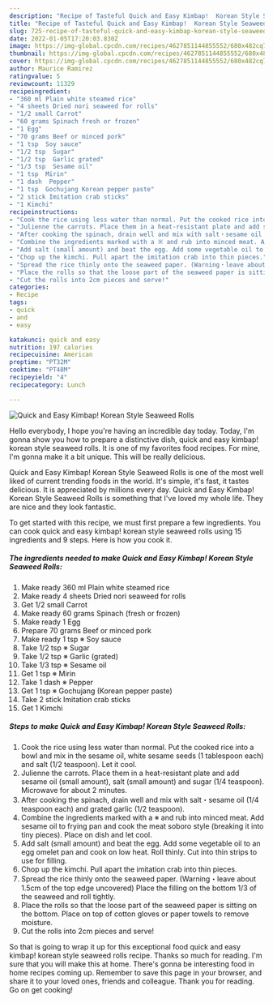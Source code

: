 ```yaml
---
description: "Recipe of Tasteful Quick and Easy Kimbap!  Korean Style Seaweed Rolls"
title: "Recipe of Tasteful Quick and Easy Kimbap!  Korean Style Seaweed Rolls"
slug: 725-recipe-of-tasteful-quick-and-easy-kimbap-korean-style-seaweed-rolls
date: 2022-01-05T17:20:03.830Z
image: https://img-global.cpcdn.com/recipes/4627851144855552/680x482cq70/quick-and-easy-kimbap-korean-style-seaweed-rolls-recipe-main-photo.jpg
thumbnail: https://img-global.cpcdn.com/recipes/4627851144855552/680x482cq70/quick-and-easy-kimbap-korean-style-seaweed-rolls-recipe-main-photo.jpg
cover: https://img-global.cpcdn.com/recipes/4627851144855552/680x482cq70/quick-and-easy-kimbap-korean-style-seaweed-rolls-recipe-main-photo.jpg
author: Maurice Ramirez
ratingvalue: 5
reviewcount: 11329
recipeingredient:
- "360 ml Plain white steamed rice"
- "4 sheets Dried nori seaweed for rolls"
- "1/2 small Carrot"
- "60 grams Spinach fresh or frozen"
- "1 Egg"
- "70 grams Beef or minced pork"
- "1 tsp  Soy sauce"
- "1/2 tsp  Sugar"
- "1/2 tsp  Garlic grated"
- "1/3 tsp  Sesame oil"
- "1 tsp  Mirin"
- "1 dash  Pepper"
- "1 tsp  Gochujang Korean pepper paste"
- "2 stick Imitation crab sticks"
- "1 Kimchi"
recipeinstructions:
- "Cook the rice using less water than normal. Put the cooked rice into a bowl and mix in the sesame oil, white sesame seeds (1 tablespoon each) and salt (1/2 teaspoon). Let it cool."
- "Julienne the carrots. Place them in a heat-resistant plate and add sesame oil (small amount), salt (small amount) and sugar (1/4 teaspoon). Microwave for about 2 minutes."
- "After cooking the spinach, drain well and mix with salt・sesame oil (1/4 teaspoon each) and grated garlic (1/2 teaspoon)."
- "Combine the ingredients marked with a ※ and rub into minced meat. Add sesame oil to frying pan and cook the meat soboro style (breaking it into tiny pieces). Place on dish and let cool."
- "Add salt (small amount) and beat the egg. Add some vegetable oil to an egg omelet pan and cook on low heat. Roll thinly. Cut into thin strips to use for filling."
- "Chop up the kimchi. Pull apart the imitation crab into thin pieces."
- "Spread the rice thinly onto the seaweed paper. (Warning・leave about 1.5cm of the top edge uncovered) Place the filling on the bottom 1/3 of the seaweed and roll tightly."
- "Place the rolls so that the loose part of the seaweed paper is sitting on the bottom. Place on top of cotton gloves or paper towels to remove moisture."
- "Cut the rolls into 2cm pieces and serve!"
categories:
- Recipe
tags:
- quick
- and
- easy

katakunci: quick and easy 
nutrition: 197 calories
recipecuisine: American
preptime: "PT32M"
cooktime: "PT48M"
recipeyield: "4"
recipecategory: Lunch

---
```



![Quick and Easy Kimbap!  Korean Style Seaweed Rolls](https://img-global.cpcdn.com/recipes/4627851144855552/680x482cq70/quick-and-easy-kimbap-korean-style-seaweed-rolls-recipe-main-photo.jpg)

Hello everybody, I hope you're having an incredible day today. Today, I'm gonna show you how to prepare a distinctive dish, quick and easy kimbap!  korean style seaweed rolls. It is one of my favorites food recipes. For mine, I'm gonna make it a bit unique. This will be really delicious.



Quick and Easy Kimbap!  Korean Style Seaweed Rolls is one of the most well liked of current trending foods in the world. It's simple, it's fast, it tastes delicious. It is appreciated by millions every day. Quick and Easy Kimbap!  Korean Style Seaweed Rolls is something that I've loved my whole life. They are nice and they look fantastic.


To get started with this recipe, we must first prepare a few ingredients. You can cook quick and easy kimbap!  korean style seaweed rolls using 15 ingredients and 9 steps. Here is how you cook it.

<!--inarticleads1-->

##### The ingredients needed to make Quick and Easy Kimbap!  Korean Style Seaweed Rolls:

1. Make ready 360 ml Plain white steamed rice
1. Make ready 4 sheets Dried nori seaweed for rolls
1. Get 1/2 small Carrot
1. Make ready 60 grams Spinach (fresh or frozen)
1. Make ready 1 Egg
1. Prepare 70 grams Beef or minced pork
1. Make ready 1 tsp ※ Soy sauce
1. Take 1/2 tsp ※ Sugar
1. Take 1/2 tsp ※ Garlic (grated)
1. Take 1/3 tsp ※ Sesame oil
1. Get 1 tsp ※ Mirin
1. Take 1 dash ※ Pepper
1. Get 1 tsp ※ Gochujang (Korean pepper paste)
1. Take 2 stick Imitation crab sticks
1. Get 1 Kimchi




<!--inarticleads2-->

##### Steps to make Quick and Easy Kimbap!  Korean Style Seaweed Rolls:

1. Cook the rice using less water than normal. Put the cooked rice into a bowl and mix in the sesame oil, white sesame seeds (1 tablespoon each) and salt (1/2 teaspoon). Let it cool.
1. Julienne the carrots. Place them in a heat-resistant plate and add sesame oil (small amount), salt (small amount) and sugar (1/4 teaspoon). Microwave for about 2 minutes.
1. After cooking the spinach, drain well and mix with salt・sesame oil (1/4 teaspoon each) and grated garlic (1/2 teaspoon).
1. Combine the ingredients marked with a ※ and rub into minced meat. Add sesame oil to frying pan and cook the meat soboro style (breaking it into tiny pieces). Place on dish and let cool.
1. Add salt (small amount) and beat the egg. Add some vegetable oil to an egg omelet pan and cook on low heat. Roll thinly. Cut into thin strips to use for filling.
1. Chop up the kimchi. Pull apart the imitation crab into thin pieces.
1. Spread the rice thinly onto the seaweed paper. (Warning・leave about 1.5cm of the top edge uncovered) Place the filling on the bottom 1/3 of the seaweed and roll tightly.
1. Place the rolls so that the loose part of the seaweed paper is sitting on the bottom. Place on top of cotton gloves or paper towels to remove moisture.
1. Cut the rolls into 2cm pieces and serve!




So that is going to wrap it up for this exceptional food quick and easy kimbap!  korean style seaweed rolls recipe. Thanks so much for reading. I'm sure that you will make this at home. There's gonna be interesting food in home recipes coming up. Remember to save this page in your browser, and share it to your loved ones, friends and colleague. Thank you for reading. Go on get cooking!
